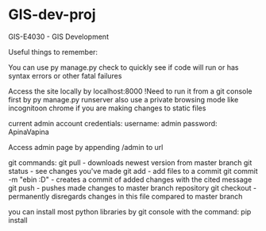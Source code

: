 # GIS-dev-proj

GIS-E4030 - GIS Development


Useful things to remember:

You can use py manage.py check to quickly see if code will run or has syntax errors or other fatal failures

Access the site locally by localhost:8000
	!Need to run it from a git console first by py manage.py runserver
	also use a private browsing mode like incognitoon chrome if you are making changes to static files

current admin account credentials:
username: admin
password: ApinaVapina

Access admin page by appending /admin to url

git commands:
git pull - downloads newest version from master branch
git status - see changes you've made
git add - add files to a commit
git commit -m "ebin :D" - creates a commit of added changes with the cited message 
git push - pushes made changes to master branch repository
git checkout <filepath> - permanently disregards changes in this file compared to master branch


you can install most python libraries by git console with the command:
pip install <library name>

